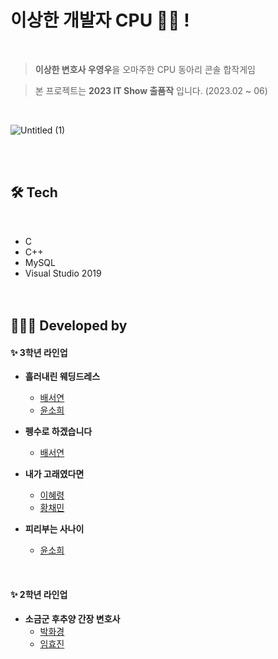 # 이상한 개발자 CPU  👩‍💻 !

<br/>

> **이상한 변호사 우영우**을 오마주한 CPU 동아리 콘솔 합작게임 <br>

> 본 프로젝트는 **2023 IT Show 출품작** 입니다.  (2023.02 ~ 06)
> 
<br/>

![Untitled (1)](https://github.com/CPU-2023/.github/assets/83990943/d97dca75-f939-4f38-b48a-2d704a7fcffe)


<br><br>

## 🛠️ Tech

<br/>

- C
- C++
- MySQL
- Visual Studio 2019
<br><br><br>

## 👩🏻‍💻 Developed by
#### ✨ 3학년 라인업 


- **흘러내린 웨딩드레스**
  - [배서연](https://github.com/seoyeon-double-7)
  - [윤소희](https://github.com/sh5124y)
    
- **펭수로 하겠습니다** 
  - [배서연](https://github.com/seoyeon-double-7)
  
- **내가 고래였다면**
  - [이혜령](https://github.com/leehyeryeong)
  - [황채민](https://github.com/ch0515)
 
- **피리부는 사나이**
  - [윤소희](https://github.com/sh5124y)
<br>

#### ✨ 2학년 라인업
- **소금군 후추양 간장 변호사**
  - [박화경](https://github.com/fire-irror)
  - [임효진](https://github.com/dinmoy)
  


